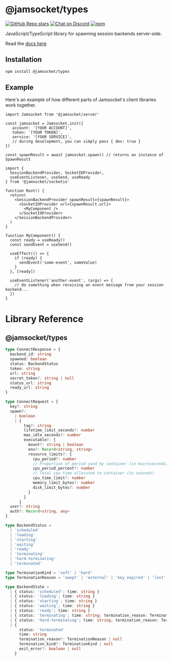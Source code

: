 # @jamsocket/types

[![GitHub Repo stars](https://img.shields.io/github/stars/jamsocket/jamsocket?style=social)](https://github.com/jamsocket/jamsocket)
[![Chat on Discord](https://img.shields.io/discord/939641163265232947)](https://discord.gg/N5sEpsuhh9)
[![npm](https://img.shields.io/npm/v/@jamsocket/server)](https://www.npmjs.com/package/@jamsocket/server)

JavaScript/TypeScript library for spawning session backends server-side.

Read the [docs here](https://docs.jamsocket.com)

## Installation
```bash copy
npm install @jamsocket/types
```

## Example

Here's an example of how different parts of Jamsocket's client libraries work together.

```tsx filename="server.tsx"
import Jamsocket from '@jamsocket/server'

const jamsocket = Jamsocket.init({
   account: '[YOUR ACCOUNT]',
   token: '[YOUR TOKEN]',
   service: '[YOUR SERVICE]',
   // during development, you can simply pass { dev: true }
})

const spawnResult = await jamsocket.spawn() // returns an instance of SpawnResult
```

```tsx filename="client.tsx"
import {
  SessionBackendProvider, SocketIOProvider,
  useEventListener, useSend, useReady
} from '@jamsocket/socketio'

function Root() {
  return(
    <SessionBackendProvider spawnResult={spawnResult}>
      <SocketIOProvider url={spawnResult.url}>
        <MyComponent />
      </SocketIOProvider>
    </SessionBackendProvider>
  )
}

function MyComponent() {
  const ready = useReady()
  const sendEvent = useSend()

  useEffect(() => {
    if (ready) {
      sendEvent('some-event', someValue)
    }
  }, [ready])

  useEventListener('another-event', (args) => {
    // do something when receiving an event message from your session backend...
  })
}
```

# Library Reference

## @jamsocket/types

```ts
type ConnectResponse = {
  backend_id: string
  spawned: boolean
  status: BackendStatus
  token: string
  url: string
  secret_token?: string | null
  status_url: string
  ready_url: string
}

type ConnectRequest = {
  key?: string
  spawn?:
    | boolean
    | {
        tag?: string
        lifetime_limit_seconds?: number
        max_idle_seconds?: number
        executable?: {
          mount?: string | boolean
          env?: Record<string, string>
          resource_limits?: {
            cpu_period?: number
            // Proportion of period used by container (in microseconds)
            cpu_period_percent?: number
            // Total cpu time allocated to container (in seconds)
            cpu_time_limit?: number
            memory_limit_bytes?: number
            disk_limit_bytes?: number
          }
        }
      }
  user?: string
  auth?: Record<string, any>
}

type BackendStatus =
  | 'scheduled'
  | 'loading'
  | 'starting'
  | 'waiting'
  | 'ready'
  | 'terminating'
  | 'hard-terminating'
  | 'terminated'

type TerminationKind = 'soft' | 'hard'
type TerminationReason = 'swept' | 'external' | 'key_expired' | 'lost' | 'startup_timeout'

type BackendState =
  | { status: 'scheduled'; time: string }
  | { status: 'loading'; time: string }
  | { status: 'starting'; time: string }
  | { status: 'waiting'; time: string }
  | { status: 'ready'; time: string }
  | { status: 'terminating'; time: string; termination_reason: TerminationReason }
  | { status: 'hard-terminating'; time: string; termination_reason: TerminationReason }
  | {
      status: 'terminated'
      time: string
      termination_reason?: TerminationReason | null
      termination_kind?: TerminationKind | null
      exit_error?: boolean | null
    }
```
